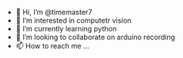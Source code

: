 - 👋 Hi, I’m @timemaster7
- 👀 I’m interested in computetr vision
- 🌱 I’m currently learning python
- 💞️ I’m looking to collaborate on arduino recording
- 📫 How to reach me ...

<!---
timemaster7/timemaster7 is a ✨ special ✨ repository because its `README.md` (this file) appears on your GitHub profile.
You can click the Preview link to take a look at your changes.
--->
